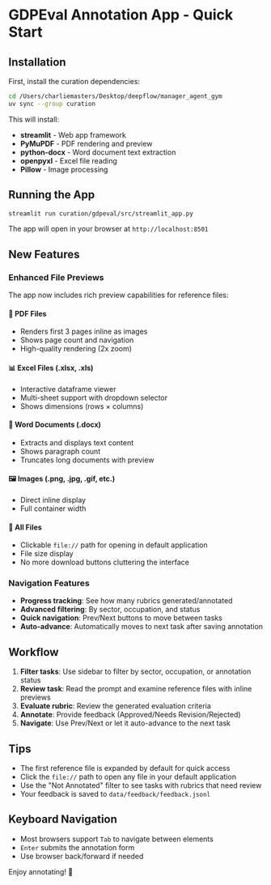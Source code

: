 # GDPEval Annotation App - Quick Start

## Installation

First, install the curation dependencies:

```bash
cd /Users/charliemasters/Desktop/deepflow/manager_agent_gym
uv sync --group curation
```

This will install:
- **streamlit** - Web app framework
- **PyMuPDF** - PDF rendering and preview
- **python-docx** - Word document text extraction
- **openpyxl** - Excel file reading
- **Pillow** - Image processing

## Running the App

```bash
streamlit run curation/gdpeval/src/streamlit_app.py
```

The app will open in your browser at `http://localhost:8501`

## New Features

### Enhanced File Previews

The app now includes rich preview capabilities for reference files:

#### 📄 **PDF Files**
- Renders first 3 pages inline as images
- Shows page count and navigation
- High-quality rendering (2x zoom)

#### 📊 **Excel Files** (.xlsx, .xls)
- Interactive dataframe viewer
- Multi-sheet support with dropdown selector
- Shows dimensions (rows × columns)

#### 📝 **Word Documents** (.docx)
- Extracts and displays text content
- Shows paragraph count
- Truncates long documents with preview

#### 🖼️ **Images** (.png, .jpg, .gif, etc.)
- Direct inline display
- Full container width

#### 📎 **All Files**
- Clickable `file://` path for opening in default application
- File size display
- No more download buttons cluttering the interface

### Navigation Features

- **Progress tracking**: See how many rubrics generated/annotated
- **Advanced filtering**: By sector, occupation, and status
- **Quick navigation**: Prev/Next buttons to move between tasks
- **Auto-advance**: Automatically moves to next task after saving annotation

## Workflow

1. **Filter tasks**: Use sidebar to filter by sector, occupation, or annotation status
2. **Review task**: Read the prompt and examine reference files with inline previews
3. **Evaluate rubric**: Review the generated evaluation criteria
4. **Annotate**: Provide feedback (Approved/Needs Revision/Rejected)
5. **Navigate**: Use Prev/Next or let it auto-advance to the next task

## Tips

- The first reference file is expanded by default for quick access
- Click the `file://` path to open any file in your default application
- Use the "Not Annotated" filter to see tasks with rubrics that need review
- Your feedback is saved to `data/feedback/feedback.jsonl`

## Keyboard Navigation

- Most browsers support `Tab` to navigate between elements
- `Enter` submits the annotation form
- Use browser back/forward if needed

Enjoy annotating! 🎯
